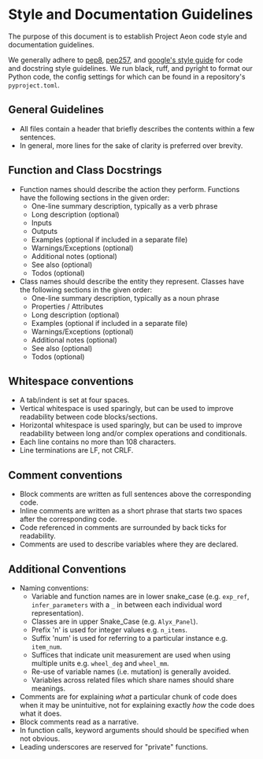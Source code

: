 # Style and Documentation Guidelines

The purpose of this document is to establish Project Aeon code style and documentation guidelines.

We generally adhere to [pep8](https://www.python.org/dev/peps/pep-0008/), [pep257](https://www.python.org/dev/peps/pep-0257/), and [google's style guide](https://google.github.io/styleguide/pyguide.html) for code and docstring style guidelines. We run black, ruff, and pyright to format our Python code, the config settings for which can be found in a repository's `pyproject.toml`.

## General Guidelines

* All files contain a header that briefly describes the contents within a few sentences.
* In general, more lines for the sake of clarity is preferred over brevity.

## Function and Class Docstrings

* Function names should describe the action they perform. Functions have the following sections in the given order:
	- One-line summary description, typically as a verb phrase
	- Long description (optional)
	- Inputs
	- Outputs
	- Examples (optional if included in a separate file)
	- Warnings/Exceptions (optional)
	- Additional notes (optional)
	- See also (optional)
	- Todos (optional)
* Class names should describe the entity they represent. Classes have the following sections in the given order:
	- One-line summary description, typically as a noun phrase
	- Properties / Attributes
	- Long description (optional)
	- Examples (optional if included in a separate file)
	- Warnings/Exceptions (optional)
	- Additional notes (optional)
	- See also (optional)
	- Todos (optional)

## Whitespace conventions

* A tab/indent is set at four spaces.
* Vertical whitespace is used sparingly, but can be used to improve readability between code blocks/sections.
* Horizontal whitespace is used sparingly, but can be used to improve readability between long and/or complex operations and conditionals.
* Each line contains no more than 108 characters.
* Line terminations are LF, not CRLF.

## Comment conventions

* Block comments are written as full sentences above the corresponding code. 
* Inline comments are written as a short phrase that starts two spaces after the corresponding code.
* Code referenced in comments are surrounded by back ticks for readability.
* Comments are used to describe variables where they are declared.

## Additional Conventions

* Naming conventions:
	- Variable and function names are in lower snake_case (e.g. `exp_ref`, `infer_parameters` with a `_` in between each individual word representation).
	- Classes are in upper Snake_Case (e.g. `Alyx_Panel`).
	- Prefix 'n' is used for integer values e.g. `n_items`.
	- Suffix 'num' is used for referring to a particular instance e.g. `item_num`.
	- Suffices that indicate unit measurement are used when using multiple units e.g. `wheel_deg` and `wheel_mm`.
	- Re-use of variable names (i.e. mutation) is generally avoided.
	- Variables across related files which share names should share meanings.
* Comments are for explaining _what_ a particular chunk of code does when it may be unintuitive, not for explaining exactly _how_ the code does what it does.
* Block comments read as a narrative.
* In function calls, keyword arguments should should be specified when not obvious.
* Leading underscores are reserved for "private" functions.
